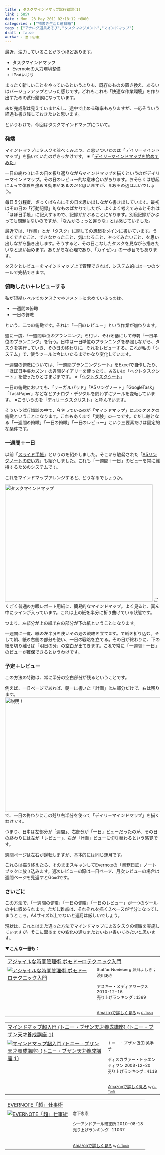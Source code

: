 ```yaml
---
title : タスクマインドマップ試行錯誤(1)
link : 5859
date : Mon, 23 May 2011 02:18:12 +0000
categories : ["物書き生活と道具箱"]
tags : ["アナログ道具あそび","タスクマネジメント","マインドマップ"]
draft : false
author : 倉下忠憲
---
```


最近、注力していることが３つほどあります。

<ul>
	<li>タスクマインドマップ</li>
	<li>Evernoteの入力環境整備</li>
	<li>iPadいじり</li>
</ul>

まったく新しいことをやっているというよりも、既存のものの置き換え、あるいはバージョンアップといった感じです。どれもこれも「快適な作業環境」を作り出すための試行錯誤になっています。

未だ完成形は見えていませんし、途中で止める確率もありますが、一応そういう経過も書き残しておきたいと思います。

というわけで、今回はタスクマインドマップについて。

<h3>発端</h3>
マインドマップにタスクを並べてみよう、と思いついたのは「デイリーマインドマップ」を描いていたのがきっかけです。
※「<a href="https://rashita.net/blog/?p=5486">デイリーマインドマップを始めてみた</a>」

一日の終わりにその日を振り返りながらマインドマップを描くというのがデイリーマインドマップ。その日のレビュー的な意味合いがあります。おそらくは想起によって体験を強める効果があるのだと思いますが、まあその辺はよいでしょう。

毎日５分程度、ざっくばらんにその日を思い出しながら書き出しています。最初はその日の「行動記録」的なものばかりでしたが、よくよく考えてみるとそれは「ほぼ日手帳」に記入するので、記録がかぶることになります。別段記録がかぶっても問題はないのですが、「なんかちょっと違うな」とは感じていました。

最近では、「作業」とか「タスク」に関しての想起をメインに書いています。うまくできたこと、できなかったこと、気になること、やってみたいこと、を思い出しながら描き出します。そうすると、その日こなしたタスクを見ながら描きたいなと思い始めます。ありがちな心理であり、「カイゼン」の一歩目でもあります。

タスクとレビューをマインドマップ上で管理できれば、システム的には一つのツールで完結できます。

<h3>俯瞰したい＋レビューする</h3>
私が短期レベルでのタスクマネジメントに求めているものは、

<ul>
	<li>一週間の俯瞰</li>
	<li>一日の俯瞰</li>
</ul>

という、二つの俯瞰です。それに「一日のレビュー」という作業が加わります。

週に一度、「一週間単位のプランニング」を行い、それを基にして毎朝「一日単位のプランニング」を行う。日中は一日単位のプランニングを参照しながら、タスクを実行していき、その日の終わりに、それをレビューする。これが私の「システム」で、使うツールは今にいたるまでかなり変化しています。

一週間の俯瞰については、「一週間プランニングシート」をExcelで自作したり、「ほぼ日手帳カズン」の週間ダイアリーを使ったり、あるいは「ヘクトタスクシート」を使ったりとさまざまです。
※「<a href="https://rashita.net/blog/?p=4992">ヘクトタスクシート</a>」

一日の俯瞰においても、「リーガルパッド」「A5リングノート」「GoogleTask」「TaskPaper」などなどアナログ・デジタルを問わずにツールを変転しています。
※こういうのを「<a href="https://rashita.net/blog/?p=4889">デイリータスクリスト</a>」と呼んでいます。

そういう試行錯誤の中で、今やっているのが「マインドマップ」によるタスクの俯瞰ということになります。これもあくまで「実験」の一つです。ただし軸となる「一週間の俯瞰」「一日の俯瞰」「一日のレビュー」という三要素だけは固定的な条件です。

<h3>一週間＋一日</h3>
以前「<a href="https://rashita.net/blog/?p=5502">スライド手帳</a>」というのを紹介しました。そこから触発された「<a href="https://rashita.net/blog/?p=5668">A5リングノートの使い方</a>」も紹介しました。これも「一週間＋一日」のビューを常に維持するためのシステムです。

これをマインドマップアレンジすると、どうなるでしょうか。

<a href="https://rashita.net/blog/wp-content/uploads/2011/05/a67b99c89b23d602e8879d159106e644.jpeg"><img src="https://rashita.net/blog/wp-content/uploads/2011/05/a67b99c89b23d602e8879d159106e644.jpeg" alt="タスクマインドマップ" title="タスクマインドマップ" width="480" height="380" class="alignnone size-full wp-image-5860" /></a>
ごくごく普通の方眼レポート用紙に、簡易的なマインドマップ。よく見ると、真ん中にラインが入っています。これは上の紙を半分に折り曲げている状態です。

つまり、左部分が上の紙で右の部分が下の紙ということになります。

一週間に一度、紙の左半分を使いその週の戦略を立てます。で紙を折り込む。そして朝、紙の右側の部分を使い、一日の戦略を立てる。その日が終わりに、下の紙を切り離せば「明日の分」の空白が出てきます。これで常に「一週間＋一日」のビューが確保できるというわけです。

<h3>予定＋レビュー</h3>
この方法の特徴は、常に半分の空白部分が残るということです。

例えば、一日ページであれば、朝一に書いた「計画」は左部分だけで、右は残ります。
<a href="https://rashita.net/blog/wp-content/uploads/2011/05/img978.jpg"><img src="https://rashita.net/blog/wp-content/uploads/2011/05/img978-1024x744.jpg" alt="説明！" title="説明！" width="512" height="372" class="alignnone size-large wp-image-5861" /></a>
で、一日の終わりにこの残り右半分を使って「デイリーマインドマップ」を描くわけです。

つまり、日中は左部分が「週間」、右部分が「一日」ビューだったのが、その日の終わりには左が「レビュー」、右が「計画」ビューに切り替わるという感覚です。

週間ページは左右が逆転しますが、基本的には同じ運用です。

これらは描き終えたら、そのままスキャンしてEvernoteの「業務日誌」ノートブックに放り込みます。週次レビューの際は一日ページ、月次レビューの場合は週間ページを見返すとGoodです。

<h3>さいごに</h3>
この方法で、「一週間の俯瞰」「一日の俯瞰」「一日のレビュー」が一つのツールの中に収められます。ただし難点は、それぞれを描くスペースが半分になってしまうところ。A4サイズ以上でないと運用は厳しいでしょう。

現状は、これとはまた違った方法でマインドマップによるタスクの俯瞰を実施していますが、そこに至るまでの変化の道もまたおいおい書いてみたいと思います。

<strong>▼こんな一冊も：</strong>
<table  border="0" cellpadding="5"><tr><td colspan="2"><a href="http://www.amazon.co.jp/%E3%82%A2%E3%82%B8%E3%83%A3%E3%82%A4%E3%83%AB%E3%81%AA%E6%99%82%E9%96%93%E7%AE%A1%E7%90%86%E8%A1%93-%E3%83%9D%E3%83%A2%E3%83%89%E3%83%BC%E3%83%AD%E3%83%86%E3%82%AF%E3%83%8B%E3%83%83%E3%82%AF%E5%85%A5%E9%96%80-Staffan-Noeteberg/dp/4048689525%3FSubscriptionId%3D15SMZCTB9V8NGR2TW082%26tag%3Drashita1000-22%26linkCode%3Dxm2%26camp%3D2025%26creative%3D165953%26creativeASIN%3D4048689525" target="_top">アジャイルな時間管理術 ポモドーロテクニック入門</a><img src="http://www.assoc-amazon.jp/e/ir?t=rashita1000-22&l=ur2&o=9" width="1" height="1" style="border: none;" alt="" /></td></tr><tr><td valign="top"><a href="http://www.amazon.co.jp/%E3%82%A2%E3%82%B8%E3%83%A3%E3%82%A4%E3%83%AB%E3%81%AA%E6%99%82%E9%96%93%E7%AE%A1%E7%90%86%E8%A1%93-%E3%83%9D%E3%83%A2%E3%83%89%E3%83%BC%E3%83%AD%E3%83%86%E3%82%AF%E3%83%8B%E3%83%83%E3%82%AF%E5%85%A5%E9%96%80-Staffan-Noeteberg/dp/4048689525%3FSubscriptionId%3D15SMZCTB9V8NGR2TW082%26tag%3Drashita1000-22%26linkCode%3Dxm2%26camp%3D2025%26creative%3D165953%26creativeASIN%3D4048689525" target="_top"><img src="http://ecx.images-amazon.com/images/I/51ByQvQe1%2BL._SL160_.jpg" border="0" alt="アジャイルな時間管理術 ポモドーロテクニック入門" /></a></td><td valign="top"><font size="-1">Staffan Noeteberg 渋川よしき； 渋川あき <br /><br />アスキー・メディアワークス  2010-12-16<br />売り上げランキング : 1369<br /><br /><br /><a href="http://www.amazon.co.jp/%E3%82%A2%E3%82%B8%E3%83%A3%E3%82%A4%E3%83%AB%E3%81%AA%E6%99%82%E9%96%93%E7%AE%A1%E7%90%86%E8%A1%93-%E3%83%9D%E3%83%A2%E3%83%89%E3%83%BC%E3%83%AD%E3%83%86%E3%82%AF%E3%83%8B%E3%83%83%E3%82%AF%E5%85%A5%E9%96%80-Staffan-Noeteberg/dp/4048689525%3FSubscriptionId%3D15SMZCTB9V8NGR2TW082%26tag%3Drashita1000-22%26linkCode%3Dxm2%26camp%3D2025%26creative%3D165953%26creativeASIN%3D4048689525" target="_top">Amazonで詳しく見る</a></font><font size="-2"> by <a href="http://www.goodpic.com/mt/aws/index.html" >G-Tools</a></font></td></tr></table>

<table  border="0" cellpadding="5"><tr><td colspan="2"><a href="http://www.amazon.co.jp/%E3%83%9E%E3%82%A4%E3%83%B3%E3%83%89%E3%83%9E%E3%83%83%E3%83%97%E8%B6%85%E5%85%A5%E9%96%80-%E3%83%88%E3%83%8B%E3%83%BC%E3%83%BB%E3%83%96%E3%82%B6%E3%83%B3%E5%A4%A9%E6%89%8D%E9%A4%8A%E6%88%90%E8%AC%9B%E5%BA%A7-1-%E3%83%88%E3%83%8B%E3%83%BC%E3%83%BB%E3%83%96%E3%82%B6%E3%83%B3/dp/4887596766%3FSubscriptionId%3D15SMZCTB9V8NGR2TW082%26tag%3Drashita1000-22%26linkCode%3Dxm2%26camp%3D2025%26creative%3D165953%26creativeASIN%3D4887596766" target="_top">マインドマップ超入門 (トニー・ブザン天才養成講座) (トニー・ブザン天才養成講座 1)</a><img src="http://www.assoc-amazon.jp/e/ir?t=rashita1000-22&l=ur2&o=9" width="1" height="1" style="border: none;" alt="" /></td></tr><tr><td valign="top"><a href="http://www.amazon.co.jp/%E3%83%9E%E3%82%A4%E3%83%B3%E3%83%89%E3%83%9E%E3%83%83%E3%83%97%E8%B6%85%E5%85%A5%E9%96%80-%E3%83%88%E3%83%8B%E3%83%BC%E3%83%BB%E3%83%96%E3%82%B6%E3%83%B3%E5%A4%A9%E6%89%8D%E9%A4%8A%E6%88%90%E8%AC%9B%E5%BA%A7-1-%E3%83%88%E3%83%8B%E3%83%BC%E3%83%BB%E3%83%96%E3%82%B6%E3%83%B3/dp/4887596766%3FSubscriptionId%3D15SMZCTB9V8NGR2TW082%26tag%3Drashita1000-22%26linkCode%3Dxm2%26camp%3D2025%26creative%3D165953%26creativeASIN%3D4887596766" target="_top"><img src="http://ecx.images-amazon.com/images/I/41ay%2BTvsHgL._SL160_.jpg" border="0" alt="マインドマップ超入門 (トニー・ブザン天才養成講座) (トニー・ブザン天才養成講座 1)" /></a></td><td valign="top"><font size="-1">トニー・ブザン 近田 美季子 <br /><br />ディスカヴァー・トゥエンティワン  2008-12-20<br />売り上げランキング : 4119<br /><br /><br /><a href="http://www.amazon.co.jp/%E3%83%9E%E3%82%A4%E3%83%B3%E3%83%89%E3%83%9E%E3%83%83%E3%83%97%E8%B6%85%E5%85%A5%E9%96%80-%E3%83%88%E3%83%8B%E3%83%BC%E3%83%BB%E3%83%96%E3%82%B6%E3%83%B3%E5%A4%A9%E6%89%8D%E9%A4%8A%E6%88%90%E8%AC%9B%E5%BA%A7-1-%E3%83%88%E3%83%8B%E3%83%BC%E3%83%BB%E3%83%96%E3%82%B6%E3%83%B3/dp/4887596766%3FSubscriptionId%3D15SMZCTB9V8NGR2TW082%26tag%3Drashita1000-22%26linkCode%3Dxm2%26camp%3D2025%26creative%3D165953%26creativeASIN%3D4887596766" target="_top">Amazonで詳しく見る</a></font><font size="-2"> by <a href="http://www.goodpic.com/mt/aws/index.html" >G-Tools</a></font></td></tr></table>

<table  border="0" cellpadding="5"><tr><td colspan="2"><a href="http://www.amazon.co.jp/EVERNOTE%E3%80%8C%E8%B6%85%E3%80%8D%E4%BB%95%E4%BA%8B%E8%A1%93-%E5%80%89%E4%B8%8B%E5%BF%A0%E6%86%B2/dp/4863540728%3FSubscriptionId%3D15SMZCTB9V8NGR2TW082%26tag%3Drashita1000-22%26linkCode%3Dxm2%26camp%3D2025%26creative%3D165953%26creativeASIN%3D4863540728" target="_top">EVERNOTE「超」仕事術</a><img src="http://www.assoc-amazon.jp/e/ir?t=rashita1000-22&l=ur2&o=9" width="1" height="1" style="border: none;" alt="" /></td></tr><tr><td valign="top"><a href="http://www.amazon.co.jp/EVERNOTE%E3%80%8C%E8%B6%85%E3%80%8D%E4%BB%95%E4%BA%8B%E8%A1%93-%E5%80%89%E4%B8%8B%E5%BF%A0%E6%86%B2/dp/4863540728%3FSubscriptionId%3D15SMZCTB9V8NGR2TW082%26tag%3Drashita1000-22%26linkCode%3Dxm2%26camp%3D2025%26creative%3D165953%26creativeASIN%3D4863540728" target="_top"><img src="http://ecx.images-amazon.com/images/I/51D2v1-KakL._SL160_.jpg" border="0" alt="EVERNOTE「超」仕事術" /></a></td><td valign="top"><font size="-1">倉下忠憲 <br /><br />シーアンドアール研究所  2010-08-18<br />売り上げランキング : 11037<br /><br /><br /><a href="http://www.amazon.co.jp/EVERNOTE%E3%80%8C%E8%B6%85%E3%80%8D%E4%BB%95%E4%BA%8B%E8%A1%93-%E5%80%89%E4%B8%8B%E5%BF%A0%E6%86%B2/dp/4863540728%3FSubscriptionId%3D15SMZCTB9V8NGR2TW082%26tag%3Drashita1000-22%26linkCode%3Dxm2%26camp%3D2025%26creative%3D165953%26creativeASIN%3D4863540728" target="_top">Amazonで詳しく見る</a></font><font size="-2"> by <a href="http://www.goodpic.com/mt/aws/index.html" >G-Tools</a></font></td></tr></table>
